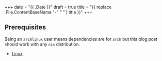 +++
date = "{{ .Date }}"
draft = true
title = "{{ replace .File.ContentBaseName "-" " " | title }}"
+++

## Prerequisites 
Being an `archlinux` user means dependencies are for `arch` but this blog post should work with any `nix` distribution.
- [Linux](https://wiki.archlinux.org/title/Installation_guide)